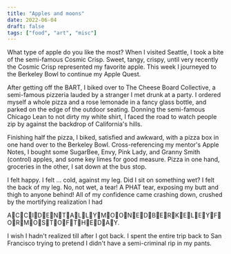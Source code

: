 ```yaml
---
title: "Apples and moons"
date: 2022-06-04
draft: false
tags: ["food", "art", "misc"]
---
```

What type of apple do you like the most? When I visited Seattle, I took a bite of the semi-famous Cosmic Crisp. Sweet, tangy, crispy, until very recently the Cosmic Crisp represented my favorite apple. This week I journeyed to the Berkeley Bowl to continue my Apple Quest.

After getting off the BART, I biked over to The Cheese Board Collective, a semi-famous pizzeria lauded by a stranger I met drunk at a party. I ordered myself a whole pizza and a rose lemonade in a fancy glass bottle, and parked on the edge of the outdoor seating. Donning the semi-famous Chicago Lean to not dirty my white shirt, I faced the road to watch people zip by against the backdrop of California's hills.

Finishing half the pizza, I biked, satisfied and awkward, with a pizza box in one hand over to the Berkeley Bowl. Cross-referencing my mentor's Apple Notes, I bought some SugarBee, Envy, Pink Lady, and Granny Smith (control) apples, and some key limes for good measure. Pizza in one hand, groceries in the other, I sat down at the bus stop.

I felt happy. I felt ... cold, against my leg. Did I sit on something wet? I felt the back of my leg. No, not wet, a tear! A PHAT tear, exposing my butt and thigh to anyone behind! All of my confidence came crashing down, crushed by the mortifying realization I had 

A😬C😬C😬I😬D😬E😬N😬T😬A😬L😬L😬Y😬M😬O😬O😬N😬E😬D😬B😬E😬R😬K😬E😬L😬E😬Y😬F😬O😬R😬M😬O😬S😬T😬O😬F😬T😬H😬E😬D😬A😬Y.

I wish I hadn't realized till after I got back. I spent the entire trip back to San Francisco trying to pretend I didn't have a semi-criminal rip in my pants.
